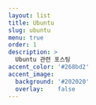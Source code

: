 ```yaml
---
layout: list
title: Ubuntu
slug: ubuntu
menu: true
order: 1
description: >
  Ubuntu 관련 포스팅
accent_color: '#268bd2'
accent_image:
  background: '#202020'
  overlay:    false
---
```

